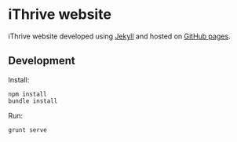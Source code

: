 # iThrive website

iThrive website developed using [Jekyll](jekyllrb.com) and hosted on [GitHub pages](https://pages.github.com/).


## Development

Install:
```
npm install
bundle install
```

Run:
```
grunt serve
```